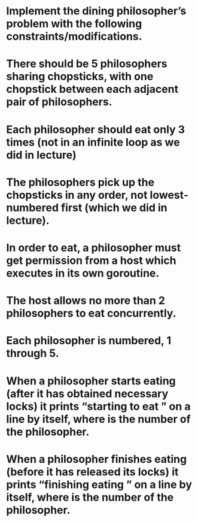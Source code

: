 # Implement the dining philosopher’s problem with the following constraints/modifications.

# There should be 5 philosophers sharing chopsticks, with one chopstick between each adjacent pair of philosophers.
# Each philosopher should eat only 3 times (not in an infinite loop as we did in lecture)
# The philosophers pick up the chopsticks in any order, not lowest-numbered first (which we did in lecture).
# In order to eat, a philosopher must get permission from a host which executes in its own goroutine.
# The host allows no more than 2 philosophers to eat concurrently.
# Each philosopher is numbered, 1 through 5.
# When a philosopher starts eating (after it has obtained necessary locks) it prints “starting to eat <number>” on a line by itself, where <number> is the number of the philosopher.
# When a philosopher finishes eating (before it has released its locks) it prints “finishing eating <number>” on a line by itself, where <number> is the number of the philosopher.
